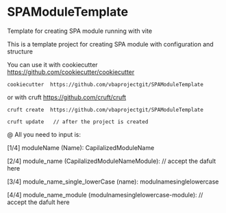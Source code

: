 # SPAModuleTemplate
Template for creating SPA module running with vite

This is a template project for creating SPA module with configuration and structure

You can use it with cookiecutter https://github.com/cookiecutter/cookiecutter 

    cookiecutter  https://github.com/vbaprojectgit/SPAModuleTemplate

or with cruft https://github.com/cruft/cruft

    cruft create  https://github.com/vbaprojectgit/SPAModuleTemplate

    cruft update   // after the project is created

  @ All you need to input is:

  [1/4] moduleName (Name): CapilalizedModuleName
  
  [2/4] module_name (CapilalizedModuleNameModule): // accept the dafult here

  [3/4] module_name_single_lowerCase (name): modulnamesinglelowercase
  
  [4/4] module_name_module (modulnamesinglelowercase-module): // accept the dafult here

